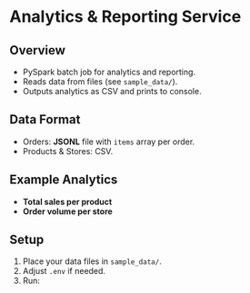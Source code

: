 # Analytics & Reporting Service

## Overview
- PySpark batch job for analytics and reporting.
- Reads data from files (see `sample_data/`).
- Outputs analytics as CSV and prints to console.

## Data Format

- Orders: **JSONL** file with `items` array per order.
- Products & Stores: CSV.

## Example Analytics

- **Total sales per product**
- **Order volume per store**

## Setup

1. Place your data files in `sample_data/`.
2. Adjust `.env` if needed.
3. Run:  
